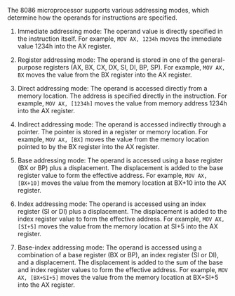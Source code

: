 The 8086 microprocessor supports various addressing modes, which determine how the operands for instructions are specified. 

1. Immediate addressing mode: The operand value is directly specified in the instruction itself. For example, `MOV AX, 1234h` moves the immediate value 1234h into the AX register.
    
2. Register addressing mode: The operand is stored in one of the general-purpose registers (AX, BX, CX, DX, SI, DI, BP, SP). For example, `MOV AX, BX` moves the value from the BX register into the AX register.
    
3. Direct addressing mode: The operand is accessed directly from a memory location. The address is specified directly in the instruction. For example, `MOV AX, [1234h]` moves the value from memory address 1234h into the AX register.
    
4. Indirect addressing mode: The operand is accessed indirectly through a pointer. The pointer is stored in a register or memory location. For example, `MOV AX, [BX]` moves the value from the memory location pointed to by the BX register into the AX register.
    
5. Base addressing mode: The operand is accessed using a base register (BX or BP) plus a displacement. The displacement is added to the base register value to form the effective address. For example, `MOV AX, [BX+10]` moves the value from the memory location at BX+10 into the AX register.
    
6. Index addressing mode: The operand is accessed using an index register (SI or DI) plus a displacement. The displacement is added to the index register value to form the effective address. For example, `MOV AX, [SI+5]` moves the value from the memory location at SI+5 into the AX register.
    
7. Base-index addressing mode: The operand is accessed using a combination of a base register (BX or BP), an index register (SI or DI), and a displacement. The displacement is added to the sum of the base and index register values to form the effective address. For example, `MOV AX, [BX+SI+5]` moves the value from the memory location at BX+SI+5 into the AX register.
